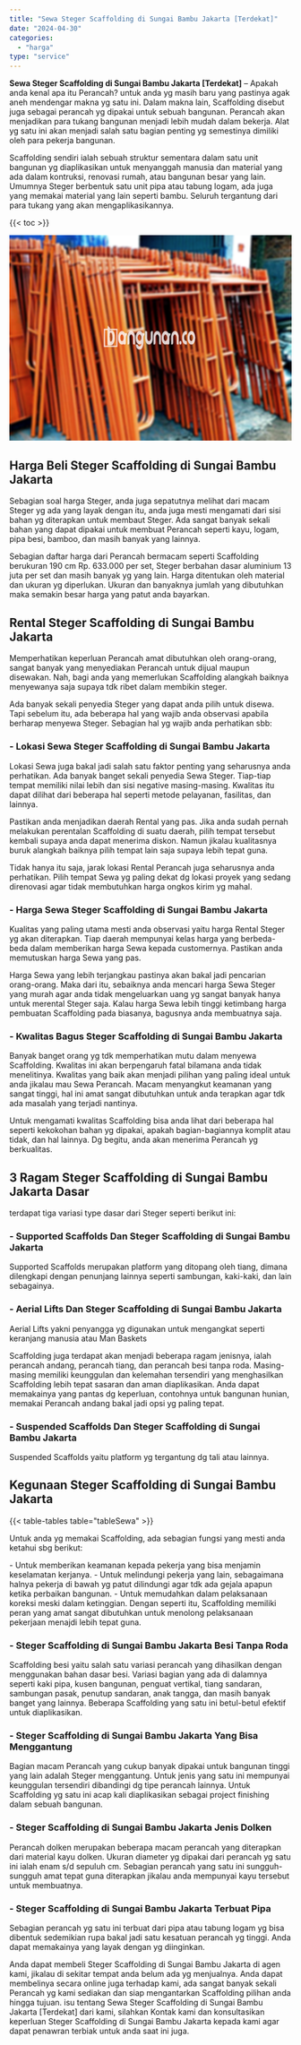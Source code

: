 ```yaml
---
title: "Sewa Steger Scaffolding di Sungai Bambu Jakarta [Terdekat]"
date: "2024-04-30"
categories: 
  - "harga"
type: "service"
---
```


**Sewa Steger Scaffolding di Sungai Bambu Jakarta \[Terdekat\]** – Apakah anda kenal apa itu Perancah? untuk anda yg masih baru yang pastinya agak aneh mendengar makna yg satu ini. Dalam makna lain, Scaffolding disebut juga sebagai perancah yg dipakai untuk sebuah bangunan. Perancah akan menjadikan para tukang bangunan menjadi lebih mudah dalam bekerja. Alat yg satu ini akan menjadi salah satu bagian penting yg semestinya dimiliki oleh para pekerja bangunan.

Scaffolding sendiri ialah sebuah struktur sementara dalam satu unit bangunan yg diaplikasikan untuk menyanggah manusia dan material yang ada dalam kontruksi, renovasi rumah, atau bangunan besar yang lain. Umumnya Steger berbentuk satu unit pipa atau tabung logam, ada juga yang memakai material yang lain seperti bambu. Seluruh tergantung dari para tukang yang akan mengaplikasikannya.

{{< toc >}}

![Sewa Steger Scaffolding di Sungai Bambu Jakarta [Terdekat]](/images/sewa-scaffolding-steger-06.png)

## Harga Beli Steger Scaffolding di Sungai Bambu Jakarta

Sebagian soal harga Steger, anda juga sepatutnya melihat dari macam Steger yg ada yang layak dengan itu, anda juga mesti mengamati dari sisi bahan yg diterapkan untuk membaut Steger. Ada sangat banyak sekali bahan yang dapat dipakai untuk membuat Perancah seperti kayu, logam, pipa besi, bamboo, dan masih banyak yang lainnya.

Sebagian daftar harga dari Perancah bermacam seperti Scaffolding berukuran 190 cm Rp. 633.000 per set, Steger berbahan dasar aluminium 13 juta per set dan masih banyak yg yang lain. Harga ditentukan oleh material dan ukuran yg diperlukan. Ukuran dan banyaknya jumlah yang dibutuhkan maka semakin besar harga yang patut anda bayarkan.

## Rental Steger Scaffolding di Sungai Bambu Jakarta

Memperhatikan keperluan Perancah amat dibutuhkan oleh orang-orang, sangat banyak yang menyediakan Perancah untuk dijual maupun disewakan. Nah, bagi anda yang memerlukan Scaffolding alangkah baiknya menyewanya saja supaya tdk ribet dalam membikin steger.

Ada banyak sekali penyedia Steger yang dapat anda pilih untuk disewa. Tapi sebelum itu, ada beberapa hal yang wajib anda observasi apabila berharap menyewa Steger. Sebagian hal yg wajib anda perhatikan sbb:

### \- Lokasi Sewa Steger Scaffolding di Sungai Bambu Jakarta

Lokasi Sewa juga bakal jadi salah satu faktor penting yang seharusnya anda perhatikan. Ada banyak banget sekali penyedia Sewa Steger. Tiap-tiap tempat memiliki nilai lebih dan sisi negative masing-masing. Kwalitas itu dapat dilihat dari beberapa hal seperti metode pelayanan, fasilitas, dan lainnya.

Pastikan anda menjadikan daerah Rental yang pas. Jika anda sudah pernah melakukan perentalan Scaffolding di suatu daerah, pilih tempat tersebut kembali supaya anda dapat menerima diskon. Namun jikalau kualitasnya buruk alangkah baiknya pilih tempat lain saja supaya lebih tepat guna.

Tidak hanya itu saja, jarak lokasi Rental Perancah juga seharusnya anda perhatikan. Pilih tempat Sewa yg paling dekat dg lokasi proyek yang sedang direnovasi agar tidak membutuhkan harga ongkos kirim yg mahal.

### \- Harga Sewa Steger Scaffolding di Sungai Bambu Jakarta

Kualitas yang paling utama mesti anda observasi yaitu harga Rental Steger yg akan diterapkan. Tiap daerah mempunyai kelas harga yang berbeda-beda dalam memberikan harga Sewa kepada customernya. Pastikan anda memutuskan harga Sewa yang pas.

Harga Sewa yang lebih terjangkau pastinya akan bakal jadi pencarian orang-orang. Maka dari itu, sebaiknya anda mencari harga Sewa Steger yang murah agar anda tidak mengeluarkan uang yg sangat banyak hanya untuk merental Steger saja. Kalau harga Sewa lebih tinggi ketimbang harga pembuatan Scaffolding pada biasanya, bagusnya anda membuatnya saja.

### \- Kwalitas Bagus Steger Scaffolding di Sungai Bambu Jakarta

Banyak banget orang yg tdk memperhatikan mutu dalam menyewa Scaffolding. Kwalitas ini akan berpengaruh fatal bilamana anda tidak menelitinya. Kwalitas yang baik akan menjadi pilihan yang paling ideal untuk anda jikalau mau Sewa Perancah. Macam menyangkut keamanan yang sangat tinggi, hal ini amat sangat dibutuhkan untuk anda terapkan agar tdk ada masalah yang terjadi nantinya.

Untuk mengamati kwalitas Scaffolding bisa anda lihat dari beberapa hal seperti kekokohan bahan yg dipakai, apakah bagian-bagiannya komplit atau tidak, dan hal lainnya. Dg begitu, anda akan menerima Perancah yg berkualitas.

## 3 Ragam Steger Scaffolding di Sungai Bambu Jakarta Dasar

terdapat tiga variasi type dasar dari Steger seperti berikut ini:

### \- Supported Scaffolds Dan Steger Scaffolding di Sungai Bambu Jakarta

Supported Scaffolds merupakan platform yang ditopang oleh tiang, dimana dilengkapi dengan penunjang lainnya seperti sambungan, kaki-kaki, dan lain sebagainya.

### \- Aerial Lifts Dan Steger Scaffolding di Sungai Bambu Jakarta

Aerial Lifts yakni penyangga yg digunakan untuk mengangkat seperti keranjang manusia atau Man Baskets

Scaffolding juga terdapat akan menjadi beberapa ragam jenisnya, ialah perancah andang, perancah tiang, dan perancah besi tanpa roda. Masing-masing memiliki keunggulan dan kelemahan tersendiri yang menghasilkan Scaffolding lebih tepat sasaran dan aman diaplikasikan. Anda dapat memakainya yang pantas dg keperluan, contohnya untuk bangunan hunian, memakai Perancah andang bakal jadi opsi yg paling tepat.

### \- Suspended Scaffolds Dan Steger Scaffolding di Sungai Bambu Jakarta

Suspended Scaffolds yaitu platform yg tergantung dg tali atau lainnya.

## Kegunaan Steger Scaffolding di Sungai Bambu Jakarta

{{< table-tables table="tableSewa" >}}

Untuk anda yg memakai Scaffolding, ada sebagian fungsi yang mesti anda ketahui sbg berikut:

\- Untuk memberikan keamanan kepada pekerja yang bisa menjamin keselamatan kerjanya. - Untuk melindungi pekerja yang lain, sebagaimana halnya pekerja di bawah yg patut dilindungi agar tdk ada gejala apapun ketika perbaikan bangunan. - Untuk memudahkan dalam pelaksanaan koreksi meski dalam ketinggian. Dengan seperti itu, Scaffolding memiliki peran yang amat sangat dibutuhkan untuk menolong pelaksanaan pekerjaan menajdi lebih tepat guna.

### \- Steger Scaffolding di Sungai Bambu Jakarta Besi Tanpa Roda

Scaffolding besi yaitu salah satu variasi perancah yang dihasilkan dengan menggunakan bahan dasar besi. Variasi bagian yang ada di dalamnya seperti kaki pipa, kusen bangunan, penguat vertikal, tiang sandaran, sambungan pasak, penutup sandaran, anak tangga, dan masih banyak banget yang lainnya. Beberapa Scaffolding yang satu ini betul-betul efektif untuk diaplikasikan.

### \- Steger Scaffolding di Sungai Bambu Jakarta Yang Bisa Menggantung

Bagian macam Perancah yang cukup banyak dipakai untuk bangunan tinggi yang lain adalah Steger menggantung. Untuk jenis yang satu ini mempunyai keunggulan tersendiri dibandingi dg tipe perancah lainnya. Untuk Scaffolding yg satu ini acap kali diaplikasikan sebagai project finishing dalam sebuah bangunan.

### \- Steger Scaffolding di Sungai Bambu Jakarta Jenis Dolken

Perancah dolken merupakan beberapa macam perancah yang diterapkan dari material kayu dolken. Ukuran diameter yg dipakai dari perancah yg satu ini ialah enam s/d sepuluh cm. Sebagian perancah yang satu ini sungguh-sungguh amat tepat guna diterapkan jikalau anda mempunyai kayu tersebut untuk membuatnya.

### \- Steger Scaffolding di Sungai Bambu Jakarta Terbuat Pipa

Sebagian perancah yg satu ini terbuat dari pipa atau tabung logam yg bisa dibentuk sedemikian rupa bakal jadi satu kesatuan perancah yg tinggi. Anda dapat memakainya yang layak dengan yg diinginkan.

Anda dapat membeli Steger Scaffolding di Sungai Bambu Jakarta di agen kami, jikalau di sekitar tempat anda belum ada yg menjualnya. Anda dapat membelinya secara online juga terhadap kami, ada sangat banyak sekali Perancah yg kami sediakan dan siap mengantarkan Scaffolding pilihan anda hingga tujuan. isu tentang Sewa Steger Scaffolding di Sungai Bambu Jakarta \[Terdekat\] dari kami, silahkan Kontak kami dan konsultasikan keperluan Steger Scaffolding di Sungai Bambu Jakarta kepada kami agar dapat penawran terbiak untuk anda saat ini juga.
